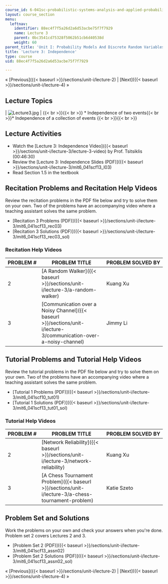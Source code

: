 ```yaml
---
course_id: 6-041sc-probabilistic-systems-analysis-and-applied-probability-fall-2013
layout: course_section
menu:
  leftnav:
    identifier: 88ec4f7f5a26d2a6d53acbe75f7f7929
    name: Lecture 3
    parent: 0bc3541cd75328f5062b51cb6d40538d
    weight: 60
parent_title: 'Unit I: Probability Models And Discrete Random Variables '
title: 'Lecture 3: Independence'
type: course
uid: 88ec4f7f5a26d2a6d53acbe75f7f7929

---
```


« [Previous]({{< baseurl >}}/sections/unit-i/lecture-2) | [Next]({{< baseurl >}}/sections/unit-i/lecture-4) »

Lecture Topics
--------------

| ![Lecture3.jpg](/coursemedia/6-041sc-probabilistic-systems-analysis-and-applied-probability-fall-2013/9cd47a01d14ea6fb29b214f62078292f_Lecture3.jpg) |  {{< br >}}{{< br >}} *   Independence of two events{{< br >}}*   Independence of a collection of events {{< br >}}{{< br >}}  

Lecture Activities
------------------

*   Watch the [Lecture 3: Independence Video]({{< baseurl >}}/sections/unit-i/lecture-3/lecture-3-video) by Prof. Tsitsiklis (00:46:30)
*   Review the [Lecture 3: Independence Slides (PDF)]({{< baseurl >}}/sections/unit-i/lecture-3/mit6_041scf13_l03)
*   Read Section 1.5 in the textbook

Recitation Problems and Recitation Help Videos
----------------------------------------------

Review the recitation problems in the PDF file below and try to solve them on your own. Two of the problems have an accompanying video where a teaching assistant solves the same problem.

*   [Recitation 3 Problems (PDF)]({{< baseurl >}}/sections/unit-i/lecture-3/mit6_041scf13_rec03)
*   [Recitation 3 Solutions (PDF)]({{< baseurl >}}/sections/unit-i/lecture-3/mit6_041scf13_rec03_sol)

### Recitation Help Videos

| PROBLEM # | PROBLEM TITLE | PROBLEM SOLVED BY |
| --- | --- | --- |
| 2 | [A Random Walker]({{< baseurl >}}/sections/unit-i/lecture-3/a-random-walker) | Kuang Xu |
| 3 | [Communication over a Noisy Channel]({{< baseurl >}}/sections/unit-i/lecture-3/communication-over-a-noisy-channel) | Jimmy Li 

Tutorial Problems and Tutorial Help Videos
------------------------------------------

Review the tutorial problems in the PDF file below and try to solve them on your own. Two of the problems have an accompanying video where a teaching assistant solves the same problem.

*   [Tutorial 1 Problems (PDF)]({{< baseurl >}}/sections/unit-i/lecture-3/mit6_041scf10_tut01)
*   [Tutorial 1 Solutions (PDF)]({{< baseurl >}}/sections/unit-i/lecture-3/mit6_041scf13_tut01_sol)

### Tutorial Help Videos

| PROBLEM # | PROBLEM TITLE | PROBLEM SOLVED BY |
| --- | --- | --- |
| 2 | [Network Reliability]({{< baseurl >}}/sections/unit-i/lecture-3/network-reliability) | Kuang Xu |
| 3 | [A Chess Tournament Problem]({{< baseurl >}}/sections/unit-i/lecture-3/a-chess-tournament-problem) | Katie Szeto 

Problem Set and Solutions
-------------------------

Work the problems on your own and check your answers when you're done. Problem set 2 covers Lectures 2 and 3.

*   [Problem Set 2 (PDF)]({{< baseurl >}}/sections/unit-i/lecture-3/mit6_041scf13_assn02)
*   [Problem Set 2 Solutions (PDF)]({{< baseurl >}}/sections/unit-i/lecture-3/mit6_041scf13_assn02_sol)

« [Previous]({{< baseurl >}}/sections/unit-i/lecture-2) | [Next]({{< baseurl >}}/sections/unit-i/lecture-4) »